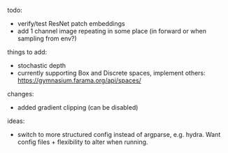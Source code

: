 todo:
- verify/test ResNet patch embeddings
- add 1 channel image repeating in some place (in forward or when sampling from env?)

things to add: 
- stochastic depth
- currently supporting Box and Discrete spaces, implement others: https://gymnasium.farama.org/api/spaces/

changes:
- added gradient clipping (can be disabled)

ideas:
- switch to more structured config instead of argparse, e.g. hydra. Want config files + flexibility to alter when running. 